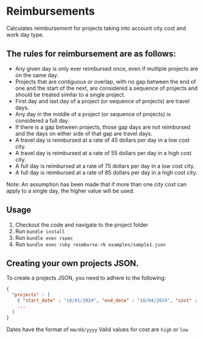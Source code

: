 # Reimbursements

Calculates reimbursement for projects taking into account city cost and work day type.

## The rules for reimbursement are as follows:

- Any given day is only ever reimbursed once, even if multiple projects are on the same day.
- Projects that are contiguous or overlap, with no gap between the end of one and the start of the next, are considered a sequence of projects and should be treated similar to a single project.
- First day and last day of a project (or sequence of projects) are travel days.
- Any day in the middle of a project (or sequence of projects) is considered a full day.
- If there is a gap between projects, those gap days are not reimbursed and the days on either side of that gap are travel days.
- A travel day is reimbursed at a rate of 45 dollars per day in a low cost city.
- A travel day is reimbursed at a rate of 55 dollars per day in a high cost city.
- A full day is reimbursed at a rate of 75 dollars per day in a low cost city.
- A full day is reimbursed at a rate of 85 dollars per day in a high cost city.

Note: An assumption has been made that if more than one city cost can apply to a single day, the higher value will be used.

## Usage
1. Checkout the code and navigate to the project folder
2. Run `bundle install`
3. Run `bundle exec rspec`
4. Run `bundle exec ruby reimburse.rb examples/sample1.json`

## Creating your own projects JSON.

To create a projects JSON, you need to adhere to the following:
```json
{
  "projects" : [
    { "start_date" : "10/01/2024", "end_date" : "10/04/2024", "cost" : "low" },
    ...
  ]
}
```

Dates have the format of `mm/dd/yyyy`
Valid values for cost are `high` or `low`
